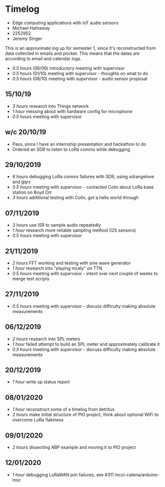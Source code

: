 # Timelog

* Edge computing applications with IoT audio sensors
* Michael Hathaway
* 2252952
* Jeremy Singer

This is an approximate log up for semester 1, since it's reconstructed from data collected
in emails and pocket. This means that the dates are according to email and calendar logs.

* *0.5 hours* (06/06) introductory meeting with supervisor
* *0.5 hours* (01/10) meeting with supervisor - thoughts on what to do
* *0.5 hours* (08/10) meeting with supervisor - audio sensor proposal

## 15/10/19

* *3 hours* research into Things network
* *1 hour* messing about with hardware config for microphone
* *0.5 hours* meeting with supervisor

## w/c 20/10/19

* Pass, since I have an internship presentation and hackathon to do
* Ordered an SDR to listen to LoRa comms while debugging

## 29/10/2019

* *6 hours* debugging LoRa comms failures with SDR, using sdrangelove and gqrx
* *0.5 hours* meeting with supervisor - contacted Colin about LoRa base station on Boyd Orr
* *3 hours* additional testing with Colin, got a hello world through

## 07/11/2019

* *3 hours* use ISR to sample audio repeatedly
* *1 hour* research more reliable sampling method (I2S sensors)
* *0.5 hours* meeting with supervisor

## 21/11/2019

* *2 hours* FFT working and testing with sine wave generator
* *1 hour* research into "playing nicely" on TTN
* *0.5 hours* meeting with supervisor - intent over next couple of weeks to merge test scripts

## 27/11/2019

* *0.5 hours* meeting with supervisor - discuss difficulty making absolute measurements

## 06/12/2019

* *2 hours* research into SPL meters
* *1 hour* failed attempt to build an SPL meter and approximately calibrate it
* *0.5 hours* meeting with supervisor - discuss difficulty making absolute measurements

## 20/12/2019

* *1 hour* write up status report

## 08/01/2020

* *1 hour* reconstruct some of a timelog from detritus
* *2 hours* make initial structure of PIO project, think about optional WiFi to overcome LoRa flakiness

## 09/01/2020

* *2 hours* dissecting ABP example and moving it to PIO project

## 12/01/2020

* *1 hour* debugging LoRaWAN join failures, see #311 mcci-catena/arduino-lmic
